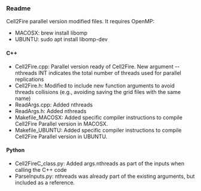 ### Readme
Cell2Fire parallel version modified files. It requires OpenMP:
- MACOSX: brew install libomp
- UBUNTU: sudo apt install libomp-dev


#### C++
- Cell2Fire.cpp: Parallel version ready of Cell2Fire. New argument --nthreads INT indicates the total number of threads used for parallel replications
- Cell2Fire.h: Modified to include new function arguments to avoid threads collisions (e.g., avoiding saving the grid files with the same name)
- ReadArgs.cpp: Added nthreads 
- ReadArgs.h: Added nthreads
- Makefile_MACOSX: Added specific compiler instructions to compile Cell2Fire Parallel version in MACOSX. 
- Makefile_UBUNTU: Added specific compiler instructions to compile Cell2Fire Parallel version in UBUNTU. 

#### Python
- Cell2FireC_class.py: Added args.nthreads as part of the inputs when calling the C++ code
- ParseInputs.py: nthreads was already part of the existing arguments, but included as a reference. 